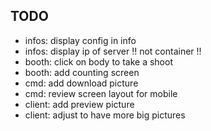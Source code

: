 ## TODO

* infos: display config in info
* infos: display ip of server  !! not container !!
* booth: click on body to take a shoot
* booth: add counting screen
* cmd: add download picture
* cmd: review screen layout for mobile
* client: add preview picture
* client: adjust to have more big pictures


